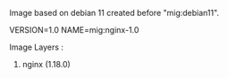 Image based on debian 11 created before "mig:debian11".

VERSION=1.0
NAME=mig:nginx-1.0

Image Layers :
1. nginx (1.18.0)